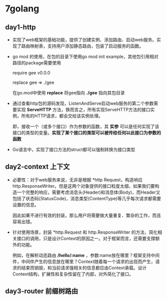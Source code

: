 # 7golang
## day1-http
- 实现了web框架的基础功能，提供了创建实例、添加路由、启动web服务。实现了路由映射表，支持用户添加静态路由，包装了启动服务的函数。
- go mod 的使用，在包的目录下使用go mod init example，其他包引用相对路径的package需要使用
  
  require gee v0.0.0
  
  replace gee => ./gee

  在go.mod中使用 **replace** 将gee指向 **./gee** 指向其包目录
- 通过查看http包的源码发现，ListenAndServe启动web服务的第二个参数需要实现 **ServeHTTP** 方法，换而言之，所有实现ServeHTTP方法的接口实例，所有的HTTP请求，都会交给该实例处理。
  
  即，接收一个（或多个接口）作为参数的函数，其 **实参** 可以是任何实现了该接口的类型的变量。**实现了某个接口的类型可以被传给任何以此接口为参数的函数**
- Go语言中，实现了接口方法的struct都可以强制转换为接口类型

## day2-context 上下文
- 必要性：对于web服务来说，无非是根据 *http Request，构造响应 http.ResponseWriter。但是这两个对象提供的接口粒度太细，如果我们要构造一个完整的响应，需要考虑消息头(Header)和消息体(Body)，而Header又包括了状态码(StatusCode)，消息类型(ContentType)等几乎每次请求都需要设置的信息。

  因此如果不进行有效的封装，那么用户将需要做大量重复、繁杂的工作，而且容易出错。
- 针对使用场景，封装 *http.Request 和 http.ResponseWriter 的方法，简化相关接口的调用，只是设计Context的原因之一。对于框架而言，还需要支撑额外的功能。

  例如，在解析动态路由 **/hello/:name** ，参数:name放在哪里？框架支持中间件，中间件产生的信息放在哪里？Context随着每一个请求的出现而产生，请求的结束而销毁，和当前请求强相关的信息都应由Context承载。设计Context结构，扩展性和复杂性留在了内部，对外简化了接口。

## day3-router 前缀树路由
